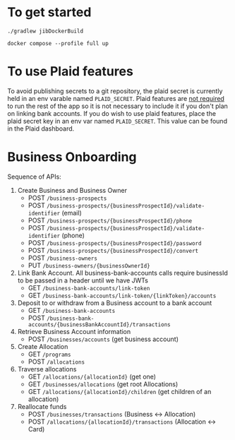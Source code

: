 # To get started

`./gradlew jibDockerBuild`

`docker compose --profile full up`

# To use Plaid features

To avoid publishing secrets to a git repository, the plaid secret is currently held in an env
varable named
`PLAID_SECRET`. Plaid features are <u>not required</u> to run the rest of the app so it is not
necessary to include it if you don't plan on linking bank accounts. If you do wish to use plaid
features, place the plaid secret key in an env var named `PLAID_SECRET`. This value can be found in
the Plaid dashboard.

# Business Onboarding

Sequence of APIs:

1. Create Business and Business Owner
    - POST `/business-prospects`
    - POST `/business-prospects/{businessProspectId}/validate-identifier` (email)
    - POST `/business-prospects/{businessProspectId}/phone`
    - POST `/business-prospects/{businessProspectId}/validate-identifier` (phone)
    - POST `/business-prospects/{businessProspectId}/password`
    - POST `/business-prospects/{businessProspectId}/convert`
    - POST `/business-owners`
    - PUT `/business-owners/{businessOwnerId}`
2. Link Bank Account. All business-bank-accounts calls require businessId to be passed in a header
   until we have JWTs
    - GET `/business-bank-accounts/link-token`
    - GET `/business-bank-accounts/link-token/{linkToken}/accounts`
3. Deposit to or withdraw from a Business account to a bank account
    - GET `/business-bank-accounts`
    - POST `/business-bank-accounts/{businessBankAccountId}/transactions`
4. Retrieve Business Account information
   - POST `/businesses/accounts` (get business account)
5. Create Allocation
    - GET `/programs`
    - POST `/allocations`
6. Traverse allocations
    - GET `/allocations/{allocationId}` (get one)
    - GET `/businesses/allocations` (get root Allocations)
    - GET `/allocations/{allocationId}/children` (get children of an allocation)
7. Reallocate funds
    - POST `/businesses/transactions` (Business <-> Allocation)
    - POST `/allocations/{allocationId}/transactions` (Allocation <-> Card)